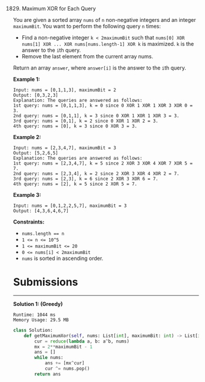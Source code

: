 1829. Maximum XOR for Each Query

You are given a sorted array `nums` of `n` non-negative integers and an integer `maximumBit`. You want to perform the following query `n` times:

* Find a non-negative integer `k < 2maximumBit` such that `nums[0] XOR nums[1] XOR ... XOR nums[nums.length-1] XOR k` is maximized. `k` is the answer to the `i`th query.
* Remove the last element from the current array nums.

Return an array `answer`, where `answer[i]` is the answer to the `i`th query.

 

**Example 1:**
```
Input: nums = [0,1,1,3], maximumBit = 2
Output: [0,3,2,3]
Explanation: The queries are answered as follows:
1st query: nums = [0,1,1,3], k = 0 since 0 XOR 1 XOR 1 XOR 3 XOR 0 = 3.
2nd query: nums = [0,1,1], k = 3 since 0 XOR 1 XOR 1 XOR 3 = 3.
3rd query: nums = [0,1], k = 2 since 0 XOR 1 XOR 2 = 3.
4th query: nums = [0], k = 3 since 0 XOR 3 = 3.
```

**Example 2:**
```
Input: nums = [2,3,4,7], maximumBit = 3
Output: [5,2,6,5]
Explanation: The queries are answered as follows:
1st query: nums = [2,3,4,7], k = 5 since 2 XOR 3 XOR 4 XOR 7 XOR 5 = 7.
2nd query: nums = [2,3,4], k = 2 since 2 XOR 3 XOR 4 XOR 2 = 7.
3rd query: nums = [2,3], k = 6 since 2 XOR 3 XOR 6 = 7.
4th query: nums = [2], k = 5 since 2 XOR 5 = 7.
```

**Example 3:**
```
Input: nums = [0,1,2,2,5,7], maximumBit = 3
Output: [4,3,6,4,6,7]
```

**Constraints:**

* `nums.length == n`
* `1 <= n <= 10^5`
* `1 <= maximumBit <= 20`
* `0 <= nums[i] < 2maximumBit`
* `nums` is sorted in ascending order.

# Submissions
---
**Solution 1: (Greedy)**
```
Runtime: 1044 ms
Memory Usage: 29.5 MB
```
```python
class Solution:
    def getMaximumXor(self, nums: List[int], maximumBit: int) -> List[int]:
        cur = reduce(lambda a, b: a^b, nums)
        mx = 2**maximumBit - 1
        ans = []
        while nums:
            ans += [mx^cur]
            cur ^= nums.pop()
        return ans
```